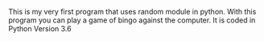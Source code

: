 This is my very first program that uses random module in python. 
With this program you can play a game of bingo against the computer. It is coded in Python Version 3.6
